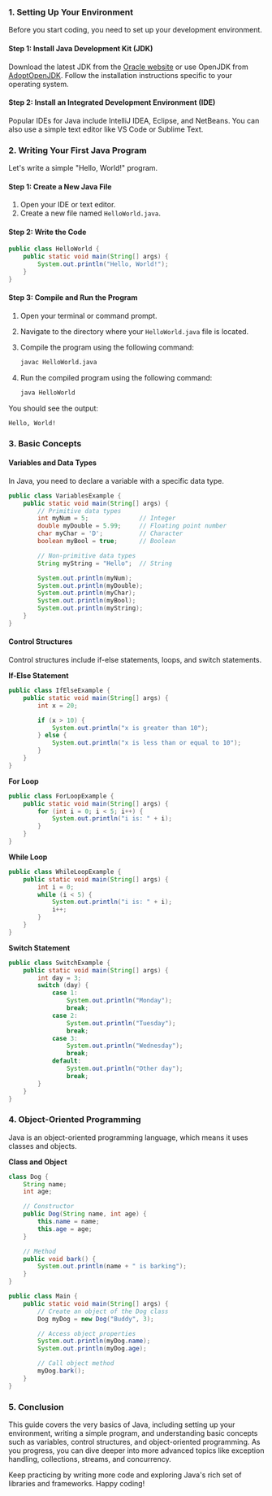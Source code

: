 ### 1. Setting Up Your Environment

Before you start coding, you need to set up your development environment.

#### Step 1: Install Java Development Kit (JDK)

Download the latest JDK from the [Oracle website](https://www.oracle.com/java/technologies/javase-downloads.html) or use OpenJDK from [AdoptOpenJDK](https://adoptopenjdk.net/). Follow the installation instructions specific to your operating system.

#### Step 2: Install an Integrated Development Environment (IDE)

Popular IDEs for Java include IntelliJ IDEA, Eclipse, and NetBeans. You can also use a simple text editor like VS Code or Sublime Text.

### 2. Writing Your First Java Program

Let's write a simple "Hello, World!" program.

#### Step 1: Create a New Java File

1. Open your IDE or text editor.
2. Create a new file named `HelloWorld.java`.

#### Step 2: Write the Code

```java
public class HelloWorld {
    public static void main(String[] args) {
        System.out.println("Hello, World!");
    }
}
```

#### Step 3: Compile and Run the Program

1. Open your terminal or command prompt.
2. Navigate to the directory where your `HelloWorld.java` file is located.
3. Compile the program using the following command:

    ```sh
    javac HelloWorld.java
    ```

4. Run the compiled program using the following command:

    ```sh
    java HelloWorld
    ```

You should see the output:

```plaintext
Hello, World!
```

### 3. Basic Concepts

#### Variables and Data Types

In Java, you need to declare a variable with a specific data type.

```java
public class VariablesExample {
    public static void main(String[] args) {
        // Primitive data types
        int myNum = 5;              // Integer
        double myDouble = 5.99;     // Floating point number
        char myChar = 'D';          // Character
        boolean myBool = true;      // Boolean

        // Non-primitive data types
        String myString = "Hello";  // String

        System.out.println(myNum);
        System.out.println(myDouble);
        System.out.println(myChar);
        System.out.println(myBool);
        System.out.println(myString);
    }
}
```

#### Control Structures

Control structures include if-else statements, loops, and switch statements.

**If-Else Statement**

```java
public class IfElseExample {
    public static void main(String[] args) {
        int x = 20;

        if (x > 10) {
            System.out.println("x is greater than 10");
        } else {
            System.out.println("x is less than or equal to 10");
        }
    }
}
```

**For Loop**

```java
public class ForLoopExample {
    public static void main(String[] args) {
        for (int i = 0; i < 5; i++) {
            System.out.println("i is: " + i);
        }
    }
}
```

**While Loop**

```java
public class WhileLoopExample {
    public static void main(String[] args) {
        int i = 0;
        while (i < 5) {
            System.out.println("i is: " + i);
            i++;
        }
    }
}
```

**Switch Statement**

```java
public class SwitchExample {
    public static void main(String[] args) {
        int day = 3;
        switch (day) {
            case 1:
                System.out.println("Monday");
                break;
            case 2:
                System.out.println("Tuesday");
                break;
            case 3:
                System.out.println("Wednesday");
                break;
            default:
                System.out.println("Other day");
                break;
        }
    }
}
```

### 4. Object-Oriented Programming

Java is an object-oriented programming language, which means it uses classes and objects.

**Class and Object**

```java
class Dog {
    String name;
    int age;

    // Constructor
    public Dog(String name, int age) {
        this.name = name;
        this.age = age;
    }

    // Method
    public void bark() {
        System.out.println(name + " is barking");
    }
}

public class Main {
    public static void main(String[] args) {
        // Create an object of the Dog class
        Dog myDog = new Dog("Buddy", 3);

        // Access object properties
        System.out.println(myDog.name);
        System.out.println(myDog.age);

        // Call object method
        myDog.bark();
    }
}
```

### 5. Conclusion

This guide covers the very basics of Java, including setting up your environment, writing a simple program, and understanding basic concepts such as variables, control structures, and object-oriented programming. As you progress, you can dive deeper into more advanced topics like exception handling, collections, streams, and concurrency.

Keep practicing by writing more code and exploring Java's rich set of libraries and frameworks. Happy coding!